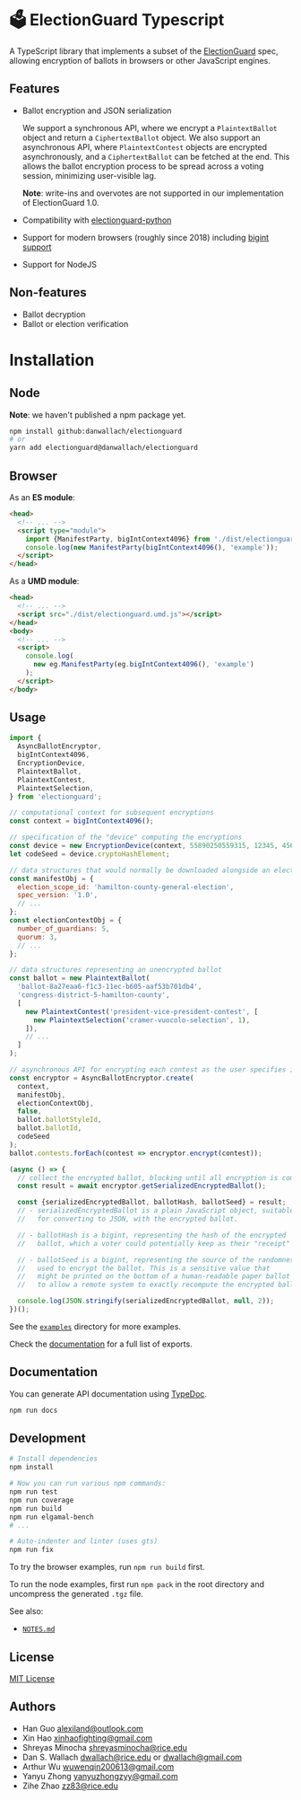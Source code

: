 # 🗳 ElectionGuard Typescript

A TypeScript library that implements a subset of the
[ElectionGuard](https://www.electionguard.vote/) spec, allowing encryption of
ballots in browsers or other JavaScript engines.

## Features

- Ballot encryption and JSON serialization

  We support a synchronous API, where we encrypt a `PlaintextBallot` object and
  return a `CiphertextBallot` object. We also support an asynchronous API,
  where `PlaintextContest` objects are encrypted asynchronously, and a
  `CiphertextBallot` can be fetched at the end. This allows the ballot
  encryption process to be spread across a voting session, minimizing
  user-visible lag.

  **Note**: write-ins and overvotes  are not supported in our implementation of ElectionGuard 1.0.

- Compatibility with [electionguard-python](https://github.com/microsoft/electionguard-python/)
- Support for modern browsers (roughly since 2018) including [bigint support](https://caniuse.com/bigint)
- Support for NodeJS

## Non-features

- Ballot decryption
- Ballot or election verification

# Installation

## Node

**Note**: we haven't published a npm package yet.

```sh
npm install github:danwallach/electionguard
# or
yarn add electionguard@danwallach/electionguard
```

## Browser

As an **ES module**:

```html
<head>
  <!-- ... -->
  <script type="module">
    import {ManifestParty, bigIntContext4096} from './dist/electionguard.js';
    console.log(new ManifestParty(bigIntContext4096(), 'example'));
  </script>
</head>
```

As a **UMD module**:

```html
<head>
  <!-- ... -->
  <script src="./dist/electionguard.umd.js"></script>
</head>
<body>
  <!-- ... -->
  <script>
    console.log(
      new eg.ManifestParty(eg.bigIntContext4096(), 'example')
    );
  </script>
</body>
```

## Usage

```js
import {
  AsyncBallotEncryptor,
  bigIntContext4096,
  EncryptionDevice,
  PlaintextBallot,
  PlaintextContest,
  PlaintextSelection,
} from 'electionguard';

// computational context for subsequent encryptions
const context = bigIntContext4096();

// specification of the "device" computing the encryptions
const device = new EncryptionDevice(context, 55890250559315, 12345, 45678, 'polling-place');
let codeSeed = device.cryptoHashElement;

// data structures that would normally be downloaded alongside an election definition
const manifestObj = {
  election_scope_id: 'hamilton-county-general-election',
  spec_version: '1.0',
  // ...
};
const electionContextObj = {
  number_of_guardians: 5,
  quorum: 3,
  // ...
};

// data structures representing an unencrypted ballot
const ballot = new PlaintextBallot(
  'ballot-8a27eaa6-f1c3-11ec-b605-aaf53b701db4',
  'congress-district-5-hamilton-county',
  [
    new PlaintextContest('president-vice-president-contest', [
      new PlaintextSelection('cramer-vuocolo-selection', 1),
    ]),
    // ...
  ]
);

// asynchronous API for encrypting each contest as the user specifies it
const encryptor = AsyncBallotEncryptor.create(
  context,
  manifestObj,
  electionContextObj,
  false,
  ballot.ballotStyleId,
  ballot.ballotId,
  codeSeed
);
ballot.contests.forEach(contest => encryptor.encrypt(contest));

(async () => {
  // collect the encrypted ballot, blocking until all encryption is complete
  const result = await encryptor.getSerializedEncryptedBallot();

  const {serializedEncryptedBallot, ballotHash, ballotSeed} = result;
  // - serializedEncryptedBallot is a plain JavaScript object, suitable
  //   for converting to JSON, with the encrypted ballot.

  // - ballotHash is a bigint, representing the hash of the encrypted
  //   ballot, which a voter could potentially keep as their "receipt"

  // - ballotSeed is a bigint, representing the source of the randomness
  //   used to encrypt the ballot. This is a sensitive value that
  //   might be printed on the bottom of a human-readable paper ballot
  //   to allow a remote system to exactly recompute the encrypted ballot.

  console.log(JSON.stringify(serializedEncryptedBallot, null, 2));
})();
```

See the [`examples`](examples/) directory for more examples.

Check the [documentation](#documentation) for a full list of exports.

## Documentation

<!-- TODO: deploy these somewhere -->

You can generate API documentation using [TypeDoc](https://typedoc.org/guides/doccomments/).

```bash
npm run docs
```

## Development

```bash
# Install dependencies
npm install

# Now you can run various npm commands:
npm run test
npm run coverage
npm run build
npm run elgamal-bench
# ...

# Auto-indenter and linter (uses gts)
npm run fix
```

To try the browser examples, run `npm run build` first.

To run the node examples, first run `npm pack` in the root directory and uncompress the generated `.tgz` file.

See also:

- [`NOTES.md`](./NOTES.md)

## License

[MIT License](./LICENSE)

## Authors

- Han Guo <alexiland@outlook.com>
- Xin Hao <xinhaofighting@gmail.com>
- Shreyas Minocha <shreyasminocha@rice.edu>
- Dan S. Wallach <dwallach@rice.edu> or <dwallach@gmail.com>
- Arthur Wu <wuwenqin200613@gmail.com>
- Yanyu Zhong <yanyuzhongzyy@gmail.com>
- Zihe Zhao <zz83@rice.edu>
